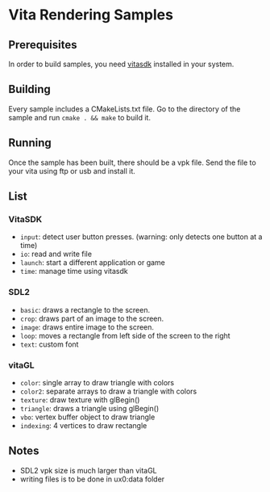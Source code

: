 # Vita Rendering Samples

## Prerequisites

In order to build samples, you need [vitasdk](https://vitasdk.org) installed in your system.

## Building

Every sample includes a CMakeLists.txt file. Go to the directory of the sample and run `cmake . && make` to build it.

## Running

Once the sample has been built, there should be a vpk file. Send the file to your vita using ftp or usb and install it.

## List

### VitaSDK

* `input`: detect user button presses. (warning: only detects one button at a time)
* `io`: read and write file
* `launch`: start a different application or game
* `time`: manage time using vitasdk

### SDL2

* `basic`: draws a rectangle to the screen.
* `crop`: draws part of an image to the screen.
* `image`: draws entire image to the screen.
* `loop`: moves a rectangle from left side of the screen to the right
* `text`: custom font

### vitaGL

* `color`: single array to draw triangle with colors
* `color2`: separate arrays to draw a triangle with colors
* `texture`: draw texture with glBegin()
* `triangle`: draws a triangle using glBegin()
* `vbo`: vertex buffer object to draw triangle
* `indexing`: 4 vertices to draw rectangle

## Notes

* SDL2 vpk size is much larger than vitaGL
* writing files is to be done in ux0:data folder
